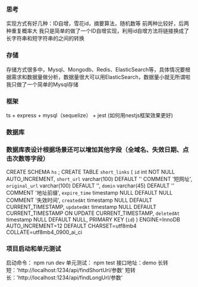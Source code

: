 ### 思考
实现方式有好几种：ID自增，雪花id，摘要算法，随机数等
前两种比较好，后两种重复概率大
我只是简单的做了一个ID自增实现，利用id自增方法将链接换成了长字符串和短字符串的之间的转换

### 存储
存储方式很多中，Mysql、Mongodb、Redis、ElasticSearch等，具体情况要根据需求和数据量做分析，数据量很大可以用ElasticSearch，数据量小就无所谓啦
我只做了一个简单的Mysql存储


### 框架
ts + express + mysql（sequelize） + jest
(如何用nestjs框架效果更好)

### 数据库
### 数据库表设计根据场景还可以增加其他字段（全域名、失效日期、点击次数等字段）
CREATE SCHEMA `hs` ;
CREATE TABLE `short_links` (
`id` int NOT NULL AUTO_INCREMENT,
`short_url` varchar(100) DEFAULT '' COMMENT '短网址',
`original_url` varchar(100) DEFAULT '',
`domin` varchar(45) DEFAULT '' COMMENT '地址前缀',
`expire_time` timestamp NULL DEFAULT NULL COMMENT '失效时间',
`createdAt` timestamp NULL DEFAULT CURRENT_TIMESTAMP,
`updatedAt` timestamp NULL DEFAULT CURRENT_TIMESTAMP ON UPDATE CURRENT_TIMESTAMP,
`deletedAt` timestamp NULL DEFAULT NULL,
PRIMARY KEY (`id`)
) ENGINE=InnoDB AUTO_INCREMENT=12 DEFAULT CHARSET=utf8mb4 COLLATE=utf8mb4_0900_ai_ci

### 项目启动和单元测试
启动命令： npm run dev
单元测试： npm test
接口地址：demo
长转短：'http://localhost:1234/api/findShortUrl/参数'
短转长：'http://localhost:1234/api/findLongUrl/参数'




